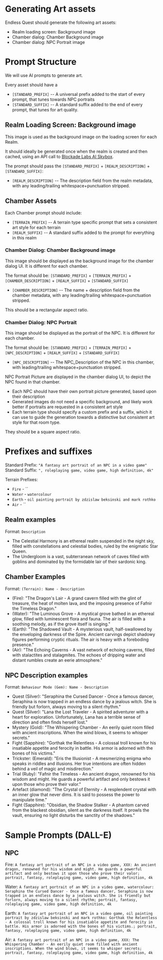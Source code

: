 # Generating Art assets

Endless Quest should generate the following art assets:
* Realm loading screen: Background image
* Chamber dialog: Chamber Background image
* Chamber dialog: NPC Portrait image

# Prompt Structure

We will use AI prompts to generate art.

Every asset should have a 
* `[STANDARD_PREFIX]` -- A universal prefix added to the start of every prompt, that tunes towards NPC portraits
* `[STANDARD_SUFFIX]` -- A standard suffix added to the end of every prompt, that tunes for art quality.

## Realm Loading Screen: Background image

This image is used as the background image on the loading screen for each Realm.

It should ideally be generated once when the realm is created and then cached, using an API call to [Blockade Labs AI Skybox](https://www.blockadelabs.com/).

The prompt should pass the `[STANDARD_PREFIX]` + `[REALM_DESCRIPTION]` + `[STANDARD_SUFFIX]`:
* `[REALM_DESCRIPTION]` -- The description field from the realm metadata, with any leading/trailing whitespace+punctuation stripped.

## Chamber Assets

Each Chamber prompt should include:
* `[TERRAIN_PREFIX]` -- A terrain type specific prompt that sets a consistent art style for each terrain
* `[REALM_SUFFIX]` -- A standard suffix added to the prompt for everything in this realm

### Chamber Dialog: Chamber Background image

This image should be displayed as the background image for the chamber dialog UI. It is different for each chamber.

The format should be:
`[STANDARD_PREFIX]` + `[TERRAIN_PREFIX]` + `[CHAMBER_DESCRIPTION]` + `[REALM_SUFFIX]` + `[STANDARD_SUFFIX]`
* `[CHAMBER_DESCRIPTION]` -- The name + description field from the chamber metadata, with any leading/trailing whitespace+punctuation stripped.

This should be a rectangular aspect ratio.

### Chamber Dialog: NPC Portrait

This image should be displayed as the portrait of the NPC. It is different for each chamber.

The format should be:
`[STANDARD_PREFIX]` + `[TERRAIN_PREFIX]` + `[NPC_DESCRIPTION]` + `[REALM_SUFFIX]` + `[STANDARD_SUFFIX]`
* `[NPC_DESCRIPTION]` -- The NPC_Description of the NPC in this chamber, with leading/trailing whitespace+punctuation stripped.

NPC Portrait Picture are displayed in the chamber dialog UI, to depict the NPC found in that chamber.
* Each NPC should have their own portrait picture generated, based upon their description
* Generated images do not need a specific background, and likely work better if portraits are requested in a consistent art style
* Each terrain type should specify a custom prefix and a suffix, which it can use to guide the generation towards a distinctive but consistent art style for that room type.

They should be a square aspect ratio.

# Prefixes and suffixes

Standard Prefix: `"A fantasy art portrait of an NPC in a video game"`
Standard Suffix: `", roleplaying game, video game, high definition, 4k"`

Terrain Prefixes:
* `Fire` - ``
* `Water` - `watercolour`
* `Earth` - `oil painting portrait by zdzislaw beksinski and mark rothko`
* `Air` - ``

## Realm examples

Format: `Description`

* The Celestial Harmony is an ethereal realm suspended in the night sky, filled with constellations and celestial bodies, ruled by the enigmatic Star Queen.
* The Undergloom is a vast, subterranean network of caves filled with goblins and dominated by the formidable lair of their sardonic king.

## Chamber Examples

Format: `(Terrain): Name - Description`

* (Fire): "The Dragon's Lair - A grand cavern filled with the glint of treasure, the heat of molten lava, and the imposing presence of Fafnir the Timeless Dragon."
* (Water): "The Luminous Grove - A mystical grove bathed in an ethereal glow, filled with luminescent flora and fauna. The air is filled with a soothing melody, as if the grove itself is singing."
* (Earth): "The Shadowed Vault - A mysterious vault, half-swallowed by the enveloping darkness of the Spire. Ancient carvings depict shadowy figures performing cryptic rituals. The air is heavy with a foreboding presence."
* (Air): "The Echoing Caverns - A vast network of echoing caverns, filled with stalactites and stalagmites. The echoes of dripping water and distant rumbles create an eerie atmosphere."

## NPC Description examples

Format: `Behaviour Mode (Gem): Name - Description`

* Quest (Silver): "Seraphina the Cursed Dancer - Once a famous dancer, Seraphina is now trapped in an endless dance by a jealous witch. She is friendly but forlorn, always moving to a silent rhythm."
* Quest (Silver): "Lana the Lost Traveler - A spirited adventurer with a heart for exploration. Unfortunately, Lana has a terrible sense of direction and often finds herself lost."
* Mystery (Gold): "The Whispering Chamber - An eerily quiet room filled with ancient inscriptions. When the wind blows, it seems to whisper secrets."
* Fight (Sapphire): "Gorthak the Relentless - A colossal troll known for his insatiable appetite and ferocity in battle. His armor is adorned with the bones of his victims."
* Trickster: (Emerald): "Eris the Illusionist - A mesmerizing enigma who speaks in riddles and illusions. Her true intentions are often hidden behind a veil of magic and misdirection."
* Trial (Ruby): "Fafnir the Timeless - An ancient dragon, renowned for his wisdom and might. He guards a powerful artifact and only bestows it upon those who prove their valor." 
* Artefact (diamond): "The Crystal of Eternity - A resplendent crystal with an inner glow that never dims. It is said to possess the power to manipulate time."
* Fight (Sapphire): "Obsidian, the Shadow Stalker - A phantom carved from the blackest obsidian, silent as the darkness itself. It prowls the vault, ensuring no light disturbs the sanctity of the shadows."


# Sample Prompts (DALL-E)

## NPC

Fire: `A fantasy art portrait of an NPC in a video game, XXX: An ancient dragon, renowned for his wisdom and might. He guards a powerful artifact and only bestows it upon those who prove their valor; portrait, fantasy, roleplaying game, video game, high definition, 4k`

Water: `A fantasy art portrait of an NPC in a video game, watercolour: Seraphina the Cursed Dancer - Once a famous dancer, Seraphina is now trapped in an endless dance by a jealous witch. She is friendly but forlorn, always moving to a silent rhythm; portrait, fantasy, roleplaying game, video game, high definition, 4k`

Earth: `A fantasy art portrait of an NPC in a video game, oil painting portrait by zdzislaw beksinski and mark rothko: Gorthak the Relentless - A colossal troll known for his insatiable appetite and ferocity in battle. His armor is adorned with the bones of his victims.; portrait, fantasy, roleplaying game, video game, high definition, 4k`

Air: `A fantasy art portrait of an NPC in a video game, XXX: The Whispering Chamber - An eerily quiet room filled with ancient inscriptions. When the wind blows, it seems to whisper secrets; portrait, fantasy, roleplaying game, video game, high definition, 4k`
